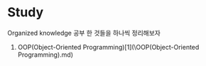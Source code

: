 # Study
Organized knowledge
공부 한 것들을 하나씩 정리해보자
1. OOP(Object-Oriented Programming)[1](\OOP(Object-Oriented Programming).md)
